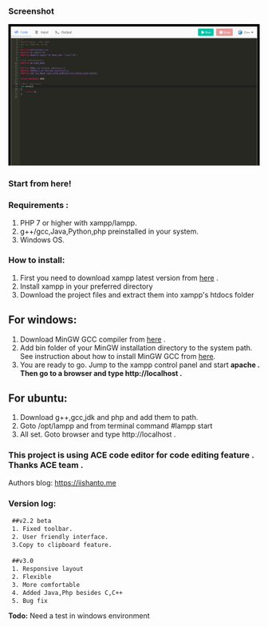 ### Screenshot
![screenshot](https://github.com/me-sharif-hasan/SDK-9_The-open-source-c-c-plus-plus-web-ide-using-php-and-javascript/raw/master/screenshot.png)
### Start from here!

### Requirements :

1.  PHP 7 or higher with xampp/lampp.
2.  g++/gcc,Java,Python,php preinstalled in your system.
3.  Windows OS.

### How to install:

1.  First you need to download xampp latest version from [here](https://www.apachefriends.org/download.html) .
2.  Install xampp in your preferred directory
3.  Download the project files and extract them into xampp's htdocs folder
  ## For windows:
  1. Download MinGW GCC compiler from [here](https://osdn.net/projects/mingw/releases/) .
  2.  Add bin folder of your MinGW installation directory to the system path. See instruction about how to install MinGW GCC from [here](http://www.mingw.org/wiki/Getting_Started).
  3.  You are ready to go. Jump to the xampp control panel and start **apache **. Then go to a browser and type http://localhost .****
  ## For ubuntu:
  1. Download g++,gcc,jdk and php and add them to path.
  2. Goto /opt/lampp and from terminal command #lampp start
  3. All set. Goto browser and type http://localhost
.
### This project is using ACE code editor for code editing feature . Thanks ACE team .

Authors blog: https://iishanto.me


### Version log:
	 ##v2.2 beta
	 1. Fixed toolbar.
	 2. User friendly interface.
	 3.Copy to clipboard feature.
	 
   	 ##v3.0
   	 1. Responsive layout
   	 2. Flexible
   	 3. More comfortable
   	 4. Added Java,Php besides C,C++
   	 5. Bug fix
   
 **Todo:** Need a test in windows environment
